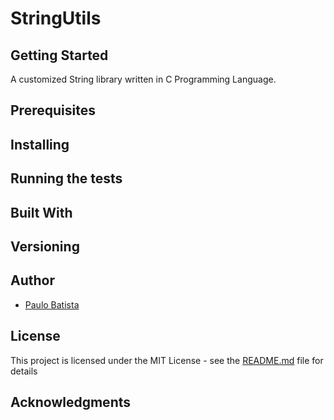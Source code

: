 # StringUtils
## Getting Started
A customized String library written in C Programming Language.
## Prerequisites
## Installing
## Running the tests
## Built With
## Versioning
## Author
- [Paulo Batista](https://github.com/costabatista)
## License
This project is licensed under the MIT License - see the [README.md](https://github.com/costabatista/stringutils/blob/master/LICENSE)  file for details
## Acknowledgments
